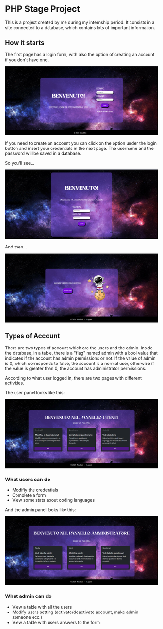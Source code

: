 
# PHP Stage Project

This is a project created by me during my internship period.
It consists in a site connected to a database, which contains lots of important information.

## How it starts

The first page has a login form, with also the option of creating an account if you don't have one.

![Login form](screenshots/login.png)

If you need to create an account you can click on the option under the login button and insert your credentials in the next page. The username and the password will be saved in a database.

So you'll see...

![creating account](screenshots/creating-account.png)

And then...

![account created](screenshots/account-created.png)

## Types of Account

There are two types of account which are the users and the admin.
Inside the database, in a table, there is a "flag" named admin with a bool value that indicates if the account has admin permissions or not. If the value of admin is 0, which corresponds to false, the account is a normal user, otherwise if the value is greater than 0, the account has administrator permissions.

According to what user logged in, there are two pages with different activities.

The user panel looks like this:

![user panel](screenshots/user-panel.png)

### What users can do

- Modifiy the credentials
- Complete a form
- View some stats about coding languages

And the admin panel looks like this: 

![admin panel](screenshots/admin-panel.png)

### What admin can do

- View a table with all the users 
- Modify users setting (activate/deactivate account, make admin someone ecc.) 
- View a table with users answers to the form 